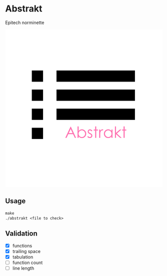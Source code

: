 # Abstrakt
Epitech norminette

<p align="center">
    <a><img src="https://raw.githubusercontent.com/Neotoxic-off/Abstrakt/main/img/logo.png"></a>
</p>

## Usage
```
make
./abstrakt <file to check>
```

## Validation

- [X] functions
- [X] trailing space
- [X] tabulation
- [ ] function count
- [ ] line length
